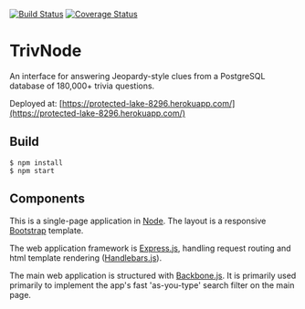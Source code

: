 [![Build Status](https://travis-ci.org/hillscottc/trivnode.svg?branch=master)](https://travis-ci.org/hillscottc/trivnode) [![Coverage Status](https://coveralls.io/repos/hillscottc/trivnode/badge.svg?branch=master&service=github)](https://coveralls.io/github/hillscottc/trivnode?branch=master)
# TrivNode

An interface for answering Jeopardy-style clues from a PostgreSQL database of 180,000+ trivia questions. 

Deployed at: [https://protected-lake-8296.herokuapp.com/](https://protected-lake-8296.herokuapp.com/) 

## Build

    $ npm install
    $ npm start

## Components
This is a single-page application in [Node](https://nodejs.org/). 
The layout is a responsive [Bootstrap](http://getbootstrap.com/) template.

The web application framework is [Express.js](http://expressjs.com/), handling request routing 
and html template rendering ([Handlebars.js](http://handlebarsjs.com/)). 

The main web application is structured with [Backbone.js](http://backbonejs.org/). It is primarily used primarily 
to implement the app's fast 'as-you-type' search filter on the main page. 



